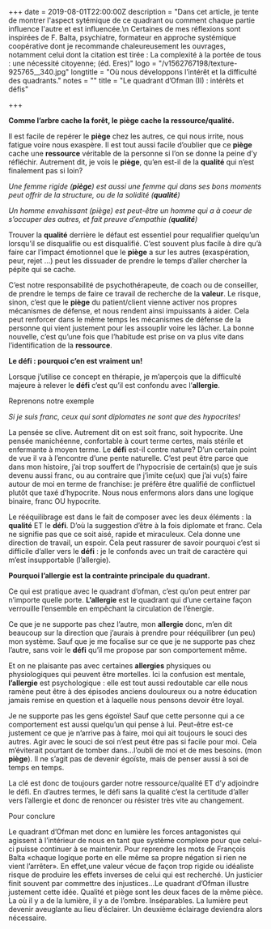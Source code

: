 +++
date = 2019-08-01T22:00:00Z
description = "Dans cet article, je tente de montrer l'aspect sytémique de ce quadrant ou comment chaque partie influence l'autre et est influencée.\n Certaines de mes réflexions sont inspirées de F. Balta, psychiatre, formateur en approche systémique coopérative dont je recommande chaleureusement les ouvrages, notamment celui dont la citation est tirée : La complexité à la portée de tous : une nécessité citoyenne; (éd. Eres)"
logo = "/v1562767198/texture-925765__340.jpg"
longtitle = "Où nous développons l’intérêt et la difficulté des quadrants."
notes = ""
title = "Le quadrant d’Ofman (II) : intérêts et défis"

+++

**Comme l’arbre cache la forêt, le piège cache la ressource/qualité.**

  
Il est facile de repérer le **piège** chez les autres, ce qui nous irrite, nous fatigue voire nous exaspère. Il est tout aussi facile d’oublier que ce **piège** cache une **ressource** véritable de la personne si l’on se donne la peine d’y réfléchir. Autrement dit, je vois le **piège**, qu’en est-il de la **qualité** qui n’est finalement pas si loin?

_Une femme rigide (**piège**) est aussi une femme qui dans ses bons moments peut offrir de la structure, ou de la solidité (**qualité**)_

_Un homme envahissant (piège) est peut-être un homme qui a à coeur de s’occuper des autres, et fait preuve d’empathie (**qualité**)_

Trouver la **qualité** derrière le défaut est essentiel pour requalifier quelqu’un lorsqu’il se disqualifie ou est disqualifié. C’est souvent plus facile à dire qu’à faire car l’impact émotionnel que le **piège** a sur les autres (exaspération, peur, rejet ...) peut les dissuader de prendre le temps d’aller chercher la pépite qui se cache.

C’est notre responsabilité de psychothérapeute, de coach ou de conseiller, de prendre le temps de faire ce travail de recherche de la **valeur**. Le risque, sinon, c’est que le **piège** du patient/client vienne activer nos propres mécanismes de défense, et nous rendent ainsi impuissants à aider. Cela peut renforcer dans le même temps les mécanismes de défense de la personne qui vient justement pour les assouplir voire les lâcher. La bonne nouvelle, c’est qu’une fois que l’habitude est prise on va plus vite dans l’identification de la **ressource**.

**Le défi : pourquoi c’en est vraiment un!**

Lorsque j’utilise ce concept en thérapie, je m’aperçois que la difficulté majeure à relever le **défi** c’est qu’il est confondu avec l’**allergie**.

Reprenons notre exemple

_Si je suis franc, ceux qui sont diplomates ne sont que des hypocrites!_

La pensée se clive. Autrement dit on est soit franc, soit hypocrite. Une pensée manichéenne, confortable à court terme certes, mais stérile et enfermante à moyen terme. Le **défi** est-il contre nature? D’un certain point de vue il va à l’encontre d’une pente naturelle. C’est peut être parce que dans mon histoire, j’ai trop souffert de l’hypocrisie de certain(s) que je suis devenu aussi franc, ou au contraire que j’imite ce(ux) que j’ai vu(s) faire autour de moi en terme de franchise: je préfère être qualifié de conflictuel plutôt que taxé d’hypocrite. Nous nous enfermons alors dans une logique binaire, franc OU hypocrite.

Le rééquilibrage est dans le fait de composer avec les deux éléments : la **qualité** ET le **défi**. D’où la suggestion d’être à la fois diplomate et franc. Cela ne signifie pas que ce soit aisé, rapide et miraculeux. Cela donne une direction de travail, un espoir. Cela peut rassurer de savoir pourquoi c’est si difficile d’aller vers le **défi** : je le confonds avec un trait de caractère qui m’est insupportable (l’allergie).

**Pourquoi l’allergie est la contrainte principale du quadrant.**

Ce qui est pratique avec le quadrant d’ofman, c’est qu’on peut entrer par n’importe quelle porte. **L’allergie** est le quadrant qui d’une certaine façon verrouille l’ensemble en empêchant la circulation de l’énergie.

Ce que je ne supporte pas chez l’autre, mon **allergie** donc, m’en dit beaucoup sur la direction que j’aurais à prendre pour rééquilibrer (un peu) mon système. Sauf que je me focalise sur ce que je ne supporte pas chez l’autre, sans voir le **défi** qu’il me propose par son comportement même.

Et on ne plaisante pas avec certaines **allergies** physiques ou physiologiques qui peuvent être mortelles. Ici la confusion est mentale, **l’allergie** est psychologique : elle est tout aussi redoutable car elle nous ramène peut être à des épisodes anciens douloureux ou a notre éducation jamais remise en question et à laquelle nous pensons devoir être loyal.

Je ne supporte pas les gens égoïste! Sauf que cette personne qui a ce comportement est aussi quelqu’un qui pense à lui. Peut-être est-ce justement ce que je n’arrive pas à faire, moi qui ait toujours le souci des autres. Agir avec le souci de soi n’est peut être pas si facile pour moi. Cela m’éviterait pourtant de tomber dans...l’oubli de moi et de mes besoins. (mon **piège**). Il ne s’agit pas de devenir égoïste, mais de penser aussi à soi de temps en temps.

La clé est donc de toujours garder notre ressource/qualité ET d’y adjoindre le défi. En d’autres termes, le défi sans la qualité c’est la certitude d’aller vers l’allergie et donc de renoncer ou résister très vite au changement.

Pour conclure

Le quadrant d’Ofman met donc en lumière les forces antagonistes qui agissent à l’intérieur de nous en tant que système complexe pour que celui-ci puisse continuer à se maintenir. Pour reprendre les mots de François Balta  «chaque logique porte en elle même sa propre négation si rien ne vient l’arrêter». En effet,une valeur vécue de façon trop rigide ou idéaliste risque de produire les effets inverses de celui qui est recherché. Un justicier finit souvent par commettre des injustices...Le quadrant d’Ofman illustre justement cette idée. Qualité et piège sont les deux faces de la même pièce. La où il y a de la lumière, il y a de l’ombre. Inséparables. La lumière peut devenir aveuglante au lieu d’éclairer. Un deuxième éclairage deviendra alors nécessaire.